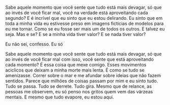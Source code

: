 Sabe aquele momento que você sente que tudo está mais devagar, só que ao invés de você ficar mal, você na verdade está aproveitando cada segundo? E é incrível que eu sinto que eu estou delirando. Eu sinto que em toda a minha vida eu estivesse preso em imagens fictícias de modelos para eu me tornar. Como se eu fosse ser mais um de todos os outros. E talvez eu seja. Mas e se? E se a minha vida tiver valor? E se nada tiver valor?

Eu não sei, confesso. Eu só 

Sabe aquele momento que você sente que tudo está mais devagar, só que ao invés de você ficar mal com isso, você sente que está aproveitando cada momento? É essa coisa que mexe comigo. Esses movimentos aciclicos que deixam a minha morte mais lenta. É como se tudo se amenizasse. Correr sobre o mar e me afundar sobre ideias que não fazem sentidos. Parece que milhões de coisas passam por mim e eu sinto tudo. Tudo se passa. Tudo se derrete. Tudo gira. Mesmo que de relance, as pessoas me observem, eu só penso nos gritos quem vem das várzeas mentais. E mesmo que tudo evapore, eu estou aqui.



